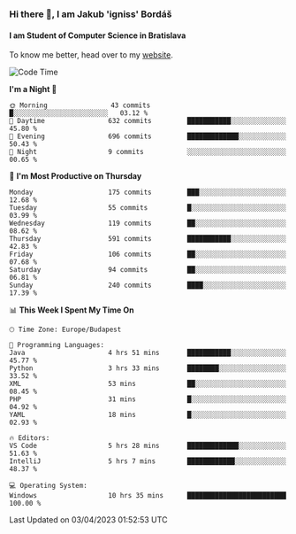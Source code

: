 ### Hi there 👋, I am Jakub 'igniss' Bordáš

#### I am Student of Computer Science in Bratislava
To know me better, head over to my [website](https://bordas.sk).


<!--START_SECTION:waka-->
![Code Time](http://img.shields.io/badge/Code%20Time-1%2C096%20hrs%2028%20mins-blue)

**I'm a Night 🦉** 

```text
🌞 Morning                43 commits          █░░░░░░░░░░░░░░░░░░░░░░░░   03.12 % 
🌆 Daytime                632 commits         ███████████░░░░░░░░░░░░░░   45.80 % 
🌃 Evening                696 commits         █████████████░░░░░░░░░░░░   50.43 % 
🌙 Night                  9 commits           ░░░░░░░░░░░░░░░░░░░░░░░░░   00.65 % 
```
📅 **I'm Most Productive on Thursday** 

```text
Monday                   175 commits         ███░░░░░░░░░░░░░░░░░░░░░░   12.68 % 
Tuesday                  55 commits          █░░░░░░░░░░░░░░░░░░░░░░░░   03.99 % 
Wednesday                119 commits         ██░░░░░░░░░░░░░░░░░░░░░░░   08.62 % 
Thursday                 591 commits         ███████████░░░░░░░░░░░░░░   42.83 % 
Friday                   106 commits         ██░░░░░░░░░░░░░░░░░░░░░░░   07.68 % 
Saturday                 94 commits          ██░░░░░░░░░░░░░░░░░░░░░░░   06.81 % 
Sunday                   240 commits         ████░░░░░░░░░░░░░░░░░░░░░   17.39 % 
```


📊 **This Week I Spent My Time On** 

```text
🕑︎ Time Zone: Europe/Budapest

💬 Programming Languages: 
Java                     4 hrs 51 mins       ███████████░░░░░░░░░░░░░░   45.77 % 
Python                   3 hrs 33 mins       ████████░░░░░░░░░░░░░░░░░   33.52 % 
XML                      53 mins             ██░░░░░░░░░░░░░░░░░░░░░░░   08.45 % 
PHP                      31 mins             █░░░░░░░░░░░░░░░░░░░░░░░░   04.92 % 
YAML                     18 mins             █░░░░░░░░░░░░░░░░░░░░░░░░   02.93 % 

🔥 Editors: 
VS Code                  5 hrs 28 mins       █████████████░░░░░░░░░░░░   51.63 % 
IntelliJ                 5 hrs 7 mins        ████████████░░░░░░░░░░░░░   48.37 % 

💻 Operating System: 
Windows                  10 hrs 35 mins      █████████████████████████   100.00 % 
```


 Last Updated on 03/04/2023 01:52:53 UTC
<!--END_SECTION:waka-->

